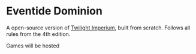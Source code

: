 # Eventide Dominion

A open-source version of [Twilight Imperium][0], built from scratch. Follows all rules from
the 4th edition. 

Games will be hosted

[0]: https://www.fantasyflightgames.com/en/products/twilight-imperium-fourth-edition/

